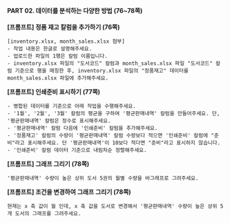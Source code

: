 #### PART 02. 데이터를 분석하는 다양한 방법 (76~78쪽)

**[프롬프트] 정품 재고 칼럼을 추가하기 (76쪽)**

```
[inventory.xlsx, month_sales.xlsx 첨부]
- 작업 내용은 한글로 설명해주세요.
- 업로드한 파일의 1행은 칼럼 이름입니다.
- inventory.xlsx 파일의 "도서코드" 칼럼과 month_sales.xlsx 파일 "도서코드" 칼럼 기준으로 행을 매칭한 후, inventory.xlsx 파일의 "정품재고" 데이터를 month_sales.xlsx 파일에 추가해주세요.
```
   
   
**[프롬프트] 인쇄준비 표시하기 (77쪽)**

```
- 병합된 데이터를 기준으로 아래 작업을 수행해주세요.
- '1월', '2월', '3월' 칼럼의 평균을 구하여 '평균판매내역' 칼럼을 만들어주세요. 단, '평균판매내역' 칼럼은 정수로 표시해주세요.
- '평균판매내역' 칼럼 다음에 '인쇄준비' 칼럼을 추가해주세요.
- '정품재고' 칼럼의 수량이 '평균판매내역' 칼럼 수량보다 적으면 '인쇄준비' 칼럼에 "준비"라고 표시해주세요. 단 '평균판매내역'이 10보다 적다면 "준비"라고 표시하지 않습니다.
- '인쇄준비' 칼럼 데이터 기준으로 내림차순 정렬해주세요.
```
   
   
**[프롬프트] 그래프 그리기 (78쪽)**

```
'평균판매내역' 수량이 높은 상위 도서 5권의 월별 수량을 바그래프로 그려주세요.
```
   
   
**[프롬프트] 조건을 변경하여 그래프 그리기 (78쪽)**

```
현재는 x 축 값이 월 인데, x 축 값을 도서로 변경해서 '평균판매내역' 수량이 높은 상위 5개 도서의 그래프를 그려주세요.
```
